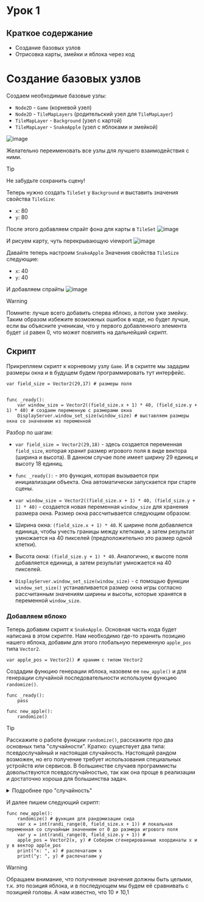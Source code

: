 # Урок 1 

## Краткое содержание 
- Создание базовых узлов
- Отрисовка карты, змейки и яблока через код


# Создание базовых узлов

Создаем необходимые базовые узлы:
- `Node2D` - `Game` (корневой узел)
- `Node2D` - `TileMapLayers` (родительский узел для `TileMapLayer`)
- `TileMapLayer` - `Background` (узел с картой)
- `TileMapLayer` - `SnakeApple` (узел с яблоками и змейкой) 

![image](https://github.com/user-attachments/assets/0d55655c-cd0e-432c-b300-57fc6625019e)

Желательно переименовать все узлы для лучшего взаимодействия с ними.

>[!Tip]
>Не забудьте сохранить сцену!

Теперь нужно создать `TileSet` у `Background` и выставить значения свойства `TileSize`:
- `x`: 80
- `y`: 80

После этого добавляем спрайт фона для карты в `TileSet`
![image](https://github.com/user-attachments/assets/e7eb82b1-936a-408d-be8b-daaa236ecaad)

И рисуем карту, чуть перекрывающую viewport
![image](https://github.com/user-attachments/assets/11acdc46-bc28-401f-9688-9fdbd3709569)

Давайте теперь настроим `SnakeApple`
Значения свойства `TileSize` следующие:
- `x`: 40
- `y`: 40

И добавляем спрайты
![image](https://github.com/user-attachments/assets/f50440ce-cc5c-4568-9cd2-ba6b0b3d99ad)

>[!Warning]
>Помните: лучше всего добавить сперва яблоко, а потом уже змейку. Таким образом избежите возможных ошибок в коде, но будет лучше, если вы объясните ученикам, что у первого добавленного элемента будет `id` равен 0, что может повлиять на дальнейший скрипт. 

## Скрипт

Прикрепляем скрипт к корневому узлу `Game`.
И в скрипте мы зададим размеры окна и в будущем будем программировать тут интерфейс.

```gdscript
var field_size = Vector2(29,17) # размеры поля


func _ready():
	var window_size = Vector2((field_size.x + 1) * 40, (field_size.y + 1) * 40) # создаем переменную с размерами окна
	DisplayServer.window_set_size(window_size) # выставляем размеры окна со значением из переменной
```

Разбор по шагам:
- `var field_size = Vector2(29,18)` - здесь создается переменная `field_size`, которая хранит размер игрового поля в виде вектора (ширина и высота). В данном случае поле имеет ширину 29 единиц и высоту 18 единиц.
- `func _ready():` - это функция, которая вызывается при инициализации объекта. Она автоматически запускается при старте сцены.
- `var window_size = Vector2((field_size.x + 1) * 40, (field_size.y + 1) * 40)` - создается новая переменная `window_size` для хранения размера окна. Размер окна рассчитывается следующим образом:
- Ширина окна: `(field_size.x + 1) * 40`. К ширине поля добавляется единица, чтобы учесть границы между клетками, а затем результат умножается на 40 пикселей (предположительно это размер одной клетки).
- Высота окна: `(field_size.y + 1) * 40`. Аналогично, к высоте поля добавляется единица, а затем результат умножается на 40 пикселей.

- `DisplayServer.window_set_size(window_size)` - с помощью функции `window_set_size()` устанавливается размер окна игры согласно рассчитанным значениям ширины и высоты, которые хранятся в переменной `window_size`.

### Добавляем яблоко
Теперь добавим скрипт к `SnakeApple`. Основная часть кода будет написана в этом скрипте.
Нам необходимо где-то хранить позицию нашего яблока, добавим для этого глобальную переменную `apple_pos` типа `Vector2`.

```gdscript
var apple_pos = Vector2() # храним с типом Vector2
```

Создадим функцию генерации яблока, назовем ее `new_apple()` и для генерации случайной последовательности используем функцию `randomize()`.

```gdscript
func _ready():
	pass

func new_apple():
	randomize()
```

>[!Tip]
>Расскажите о работе функции `randomize()`, расскажите про два основных типа "случайности".
>Кратко: существует два типа: псевдослучайный и настоящая случайность. Настоящий рандом возможен, но его получение требует использования специальных устройств или сервисов. В большинстве случаев программисты довольствуются псевдослучайностью, так как она проще в реализации и достаточно хороша для большинства задач.

<details>
<summary>Подробнее про "случайность"</summary>
	
- `Псевдослучайные числа`- большинство языков программирования предоставляют генераторы псевдослучайных чисел. Эти числа генерируются алгоритмами, которые создают последовательность чисел, кажущихся случайными, но на самом деле они детерминированы. То есть если вы запустите программу дважды с одним и тем же начальным состоянием генератора (например, с одинаковым `seed'ом`), то получите одну и ту же последовательность чисел.

```python
import random

random.seed(42)  # Устанавливаем фиксированное семя для воспроизводимости
print(random.randint(0, 100))  # Генерируем целое число от 0 до 100
```

`Настоящие случайные числа`- настоящая случайность может быть получена только из внешних источников, таких как физические процессы, например, радиоактивный распад, шумовой сигнал или даже движение мыши пользователя. Такие источники обеспечивают непредсказуемую последовательность чисел, которую невозможно воспроизвести.

Для получения настоящих случайных чисел используются специальные аппаратные устройства или внешние сервисы, такие как:

- Аппаратные генераторы случайных чисел (HWRNG), встроенные в некоторые процессоры или отдельные устройства.
- Онлайн-сервисы, предоставляющие настоящие случайные данные, такие как Random.org.
</details>

И далее пишем следующий скрипт:

```gdscript
func new_apple():
	randomize() # функция для рандомизации сида
	var x = int(randi_range(0, field_size.x + 1)) # локальная переменная со случайным значением от 0 до размера игрового поля 
	var y = int(randi_range(0, field_size.y + 1)) #
	apple_pos = Vector2(x, y) # Соберем сгенерированные координаты x и y в вектор apple_pos
	print("x: ", x) # распечатаем x
	print("y: ", y) # распечатаем y
```

>[!Warning]
> Обращаем внимание, что полученные значения должны быть целыми, т.к. это позиция яблока, и в последующем мы будем её сравнивать с позицией головы. А нам известно, что 10 ≠ 10,1
